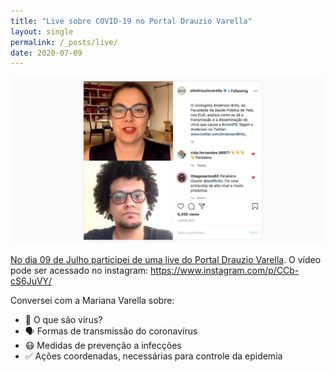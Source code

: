 ```yaml
---
title: "Live sobre COVID-19 no Portal Drauzio Varella"
layout: single
permalink: /_posts/live/
date: 2020-07-09
---
```


<a href="https://andersonbrito.github.io/_posts/live/"><img src="/assets/images/live.jpg" width="700">

No dia 09 de Julho participei de uma live do [Portal Drauzio Varella](https://drauziovarella.uol.com.br/). O vídeo pode ser acessado no instagram: <https://www.instagram.com/p/CCb-cS6JuVY/>

Conversei com a Mariana Varella sobre:

- 🦠 O que são vírus?
- 🗣 Formas de transmissão do coronavírus
- 😷 Medidas de prevenção a infecções
- ✅ Ações coordenadas, necessárias para controle da epidemia
